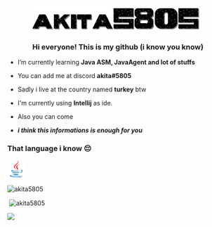 
<p align="center"> <img src="https://raw.githubusercontent.com/akita5805/akita5805/main/images/akitanobg.gif" />
<h3 align="center">Hi everyone! This is my github (i know you know)</h3>


- I’m currently learning **Java ASM, JavaAgent and lot of stuffs**

- You can add me at discord **akita#5805**

- Sadly i live at the country named **turkey** btw

- I'm currently using **Intellij** as ide.

- Also you can come
- *****i think this informations is enough for you*****

</p>

<h3 align="left">That language i know 😔 </h3>
<p align="left"> <a href="https://www.java.com" target="_blank" rel="noreferrer"> <img src="https://raw.githubusercontent.com/devicons/devicon/master/icons/java/java-original.svg" alt="java" width="40" height="40"/> </a> </p>
<p align="left"> <img src="https://komarev.com/ghpvc/?username=akita5805&label=views&color=01090e&style=plastic" alt="akita5805" /> </p>
<p>&nbsp;<img align="center" src="https://github-readme-stats.vercel.app/api?username=akita5805&show_icons=true&theme=cobalt&hide_border=true&locale=en" alt="akita5805" /></p>
<p align="left"> <img src="https://preview.redd.it/hfs12p7u11951.png?auto=webp&s=2e472958d1482c070e7802580b0a81c84eb5d425" /> </p>
